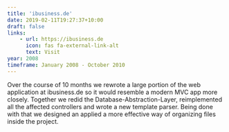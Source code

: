 ```yaml
---
title: 'ibusiness.de'
date: 2019-02-11T19:27:37+10:00
draft: false
links:
    - url: https://ibusiness.de
      icon: fas fa-external-link-alt
      text: Visit
year: 2008
timeframe: January 2008 - October 2010
---
```


Over the course of 10 months we rewrote a large portion of the web application at ibusiness.de so it would resemble a modern MVC app more closely. Together we redid the Database-Abstraction-Layer, reimplemented all the affected controllers and wrote a new template parser. Being done with that we designed an applied a more effective way of organizing files inside the project.
